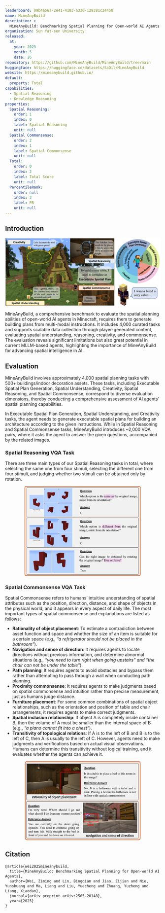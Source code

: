 ```yaml
---
leaderboard: 09b4a56a-2e41-4103-a330-129381c24450
name: MineAnyBuild
description: >
  MineAnyBuild: Benchmarking Spatial Planning for Open-world AI Agents
organization: Sun Yat-sen University
released:
  at:
    year: 2025
    month: 5
    date: 26
repository: https://github.com/MineAnyBuild/MineAnyBuild/tree/main
huggingface: https://huggingface.co/datasets/SaDil/MineAnyBuild
website: https://mineanybuild.github.io/
default:
  property: Total
capabilities:
  - Spatial Reasoning
  - Knowledge Reasoning
properties:
  Spatial Reasoning:
    order: 1
    index: 0
    label: Spatial Reasoning
    unit: null
  Spatial Commonsense:
    order: 2
    index: 1
    label: Spatial Commonsense
    unit: null
  Total:
    order: 0
    index: 2
    label: Total Score
    unit: null
  PercentileRank:
    order: null
    index: 3
    label: PR
    unit: null
---
```


## Introduction

![alt text](assets/overview.png)

MineAnyBuild, a comprehensive benchmark to evaluate the spatial planning abilities of open-world AI agents in Minecraft, requires them to generate building plans from multi-modal instructions. It includes 4,000 curated tasks and supports scalable data collection through player-generated content, evaluating spatial understanding, reasoning, creativity, and commonsense. The evaluation reveals significant limitations but also great potential in current MLLM-based agents, highlighting the importance of MineAnyBuild for advancing spatial intelligence in AI.

## Evaluation

MineAnyBuild involves approximately 4,000 spatial planning tasks with 500+ buildings/indoor decoration assets. These tasks, including Executable Spatial Plan Generation, Spatial Understanding, Creativity, Spatial Reasoning, and Spatial Commonsense, correspond to diverse evaluation dimensions, thereby conducting a comprehensive assessment of AI agents’ spatial planning capabilities.

In Executable Spatial Plan Generation, Spatial Understanding, and Creativity tasks, the agent needs to generate executable spatial plans for building an architecture according to the given instructions. While in Spatial Reasoning and Spatial Commonsense tasks, MineAnyBuild introduces ~2,000 VQA pairs, where it asks the agent to answer the given questions, accompanied by the related images.

### Spatial Reasoning VQA Task

There are three main types of our Spatial Reasoning tasks in total, where selecting the same one from four stimuli, selecting the different one from four stimuli, and judging whether two stimuli can be obtained only by rotation.

<div align="center">
  <img src="assets/spatial_reasoning.png" alt="Spatial Reasoning Examples" style="width: 75%; max-width: 600px;">
</div>

### Spatial Commonsense VQA Task

Spatial Commonsense refers to humans’ intuitive understanding of spatial attributes such as the position, direction, distance, and shape of objects in the physical world, and it appears in every aspect of daily life. The most important types of spatial commonsense and explanations are listed as follows:

- **Rationality of object placement**: To estimate a contradiction between asset function and space and whether the size of an item is suitable for a certain space (e.g., _“a refrigerator should not be placed in the bathroom”_).
- **Navigation and sense of direction**: It requires agents to locate directions without previous information, and determine abnormal situations (e.g., _“you need to turn right when going upstairs” and “the chair can not be under the table”_).
- **Path planning**: It requires agents to avoid obstacles and bypass them rather than attempting to pass through a wall when conducting path planning.
- **Proximity commonsense**: It requires agents to make judgments based on spatial commonsense and intuition rather than precise measurement, just as humans judge distance.
- **Furniture placement**: For some common combinations of spatial object relationships, such as the orientation and position of table and chair arrangements, it requires agents to make correct judgments.
- **Spatial inclusion relationship**: If object A is completely inside container B, then the volume of A must be smaller than the internal space of B (e.g., _“a piano cannot fit into a chest”_).
- **Transitivity of topological relations**: If A is to the left of B and B is to the left of C, then A is usually to the left of C. However, agents need to make judgments and verifications based on actual visual observations. Humans can determine this transitivity without logical training, and it evaluates whether the agents can achieve it.
<div align="center">
  <img src="assets/commonsense.png" alt="Spatial Commonsense Examples" style="width: 75%; max-width: 600px;">
</div>

## Citation

```
@article{wei2025mineanybuild,
  title={MineAnyBuild: Benchmarking Spatial Planning for Open-world AI Agents},
  author={Wei, Ziming and Lin, Bingqian and Jiao, Zijian and Nie, Yunshuang and Ma, Liang and Liu, Yuecheng and Zhuang, Yuzheng and Liang, Xiaodan},
  journal={arXiv preprint arXiv:2505.20148},
  year={2025}
}
```
